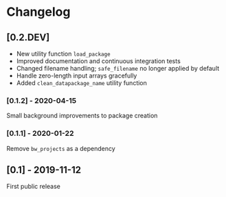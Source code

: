 # Changelog

## [0.2.DEV]

* New utility function `load_package`
* Improved documentation and continuous integration tests
* Changed filename handling; `safe_filename` no longer applied by default
* Handle zero-length input arrays gracefully
* Added `clean_datapackage_name` utility function

### [0.1.2] - 2020-04-15

Small background improvements to package creation

### [0.1.1] - 2020-01-22

Remove `bw_projects` as a dependency

## [0.1] - 2019-11-12

First public release

